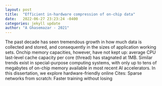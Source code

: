 ```yaml
---
layout: post
title:  "Efficient in-hardware compression of on-chip data"
date:   2022-06-27 23:23:24 -0400
categories: jekyll update
author: "A Ghasemazar - 2021"
---
```

The past decade has seen tremendous growth in how much data is collected and stored, and consequently in the sizes of application working sets. Onchip memory capacities, however, have not kept up: average CPU last-level cache capacity per core (thread) has stagnated at 1MB. Similar trends exist in special-purpose computing systems, with only up to tens of megabytes of on-chip memory available in most recent AI accelerators. In this dissertation, we explore hardware-friendly online 
Cites: Sparse networks from scratch: Faster training without losing